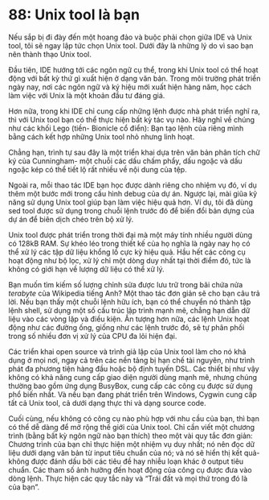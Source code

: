 # 88: Unix tool là bạn

Nếu sắp bị đi đày đến một hoang đảo và buộc phải chọn giữa IDE và Unix tool, tôi sẽ ngay lập tức chọn Unix tool. Dưới đây là những lý do vì sao bạn nên thành thạo Unix tool.

Đầu tiên, IDE hướng tới các ngôn ngữ cụ thể, trong khi Unix tool có thể hoạt động với bất kỳ thứ gì xuất hiện ở dạng văn bản. Trong môi trường phát triển ngày nay, nơi các ngôn ngữ và ký hiệu mới xuất hiện hàng năm, học cách làm việc với Unix là một khoản đầu tư đáng giá.

Hơn nữa, trong khi IDE chỉ cung cấp những lệnh được nhà phát triển nghĩ ra, thì với Unix tool bạn có thể thực hiện bất kỳ tác vụ nào. Hãy nghĩ về chúng như các khối Lego (tiền- Bionicle cổ điển): Bạn tạo lệnh của riêng mình bằng cách kết hợp những Unix tool nhỏ nhưng linh hoạt.

Chẳng hạn, trình tự sau đây là một triển khai dựa trên văn bản phân tích chữ ký của Cunningham- một chuỗi các dấu chấm phẩy, dấu ngoặc và dấu ngoặc kép có thể tiết lộ rất nhiều về nội dung của tệp.

Ngoài ra, mỗi thao tác IDE bạn học được dành riêng cho nhiệm vụ đó, ví dụ thêm một bước mới trong cấu hình debug của dự án. Ngược lại, mài giũa kỹ năng sử dụng Unix tool giúp bạn làm việc hiệu quả hơn. Ví dụ, tôi đã dùng sed tool được sử dụng trong chuỗi lệnh trước đó để biến đổi bản dựng của dự án để biên dịch chéo trên bộ xử lý.

Unix tool được phát triển trong thời đại mà một máy tính nhiều người dùng có 128kB RAM. Sự khéo léo trong thiết kế của họ nghĩa là ngày nay họ có thể xử lý các tập dữ liệu khổng lồ cực kỳ hiệu quả. Hầu hết các công cụ hoạt động như bộ lọc, xử lý chỉ một dòng duy nhất tại thời điểm đó, tức là không có giới hạn về lượng dữ liệu có thể xử lý.

Bạn muốn tìm kiếm số lượng chỉnh sửa được lưu trữ trong bãi chứa nửa *terabyte* của Wikipedia tiếng Anh? Một thao tác đơn giản
sẽ cho bạn câu trả lời. Nếu bạn thấy một chuỗi lệnh hữu ích, bạn có thể chuyển nó thành tập lệnh shell, sử dụng một số cấu trúc lập trình mạnh mẽ, chẳng hạn dẫn dữ liệu vào các vòng lặp và điều kiện. Ấn tượng hơn nữa, các lệnh Unix hoạt động như các đường ống, giống như các lệnh trước đó, sẽ tự phân phối trong số nhiều đơn vị xử lý của CPU đa lõi hiện đại.

Các triển khai open source và trình giả lập của Unix tool làm cho nó khả dụng ở mọi nơi, ngay cả trên các nền tảng bị hạn chế tài nguyên, như trình phát đa phương tiện hàng đầu hoặc bộ định tuyến DSL. Các thiết bị như vậy không có khả năng cung cấp giao diện người dùng mạnh mẽ, nhưng chúng thường bao gồm ứng dụng BusyBox, cung cấp các công cụ được sử dụng phổ biến nhất. Và nếu bạn đang phát triển trên Windows, Cygwin cung cấp tất cả Unix tool, cả dưới dạng thực thi và dạng source code.

Cuối cùng, nếu không có công cụ nào phù hợp với nhu cầu của bạn, thì bạn có thể dễ dàng để mở rộng thế giới của Unix tool. Chỉ cần viết một chương trình (bằng bất kỳ ngôn ngữ nào bạn thích) theo một vài quy tắc đơn giản: Chương trình của bạn chỉ thực hiện một nhiệm vụ duy nhất; nó nên đọc dữ liệu dưới dạng văn bản từ input tiêu chuẩn của nó; và nó sẽ hiển thị kết quả- không được đánh dấu bởi các tiêu đề hay nhiễu loạn khác ở output tiêu chuẩn. Các tham số ảnh hưởng đến hoạt động của công cụ được đưa vào dòng lệnh. Thực hiện các quy tắc này và “Trái đất và mọi thứ trong đó là của bạn”.